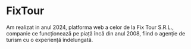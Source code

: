 # FixTour
Am realizat in anul 2024, platforma web a celor de la Fix Tour S.R.L., companie ce funcționează pe piață încă din anul 2008, fiind o agenție de turism cu o experiență îndelungată.
